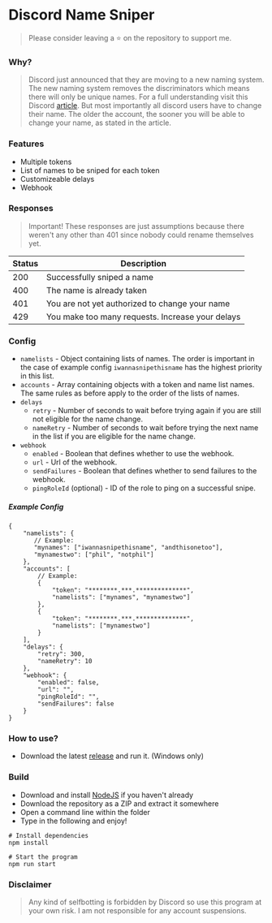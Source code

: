 # Discord Name Sniper

> Please consider leaving a ⭐ on the repository to support me.

### Why?

> Discord just announced that they are moving to a new naming system. The new naming system removes the discriminators which means there will only be unique names. For a full understanding visit this Discord [article](https://support.discord.com/hc/en-us/articles/12620128861463-New-Usernames-Display-Names). But most importantly all discord users have to change their name. The older the account, the sooner you will be able to change your name, as stated in the article.

### Features

- Multiple tokens
- List of names to be sniped for each token
- Customizeable delays
- Webhook

### Responses

> Important! These responses are just assumptions because there weren't any other than 401 since nobody could rename themselves yet.

| Status | Description                                      |
| ------ | ------------------------------------------------ |
| 200    | Successfully sniped a name                        |
| 400    | The name is already taken                        |
| 401    | You are not yet authorized to change your name   |
| 429    | You make too many requests. Increase your delays |

### Config

- `namelists` - Object containing lists of names. The order is important in the case of example config `iwannasnipethisname` has the highest priority in this list.
- `accounts` - Array containing objects with a token and name list names. The same rules as before apply to the order of the lists of names.
- `delays`
  - `retry` - Number of seconds to wait before trying again if you are still not eligible for the name change.
  - `nameRetry` - Number of seconds to wait before trying the next name in the list if you are eligible for the name change.
- `webhook`
  - `enabled` - Boolean that defines whether to use the webhook.
  - `url` - Url of the webhook.
  - `sendFailures` - Boolean that defines whether to send failures to the webhook.
  - `pingRoleId` (optional) - ID of the role to ping on a successful snipe.

##### Example Config

```
{
    "namelists": {
       // Example:
       "mynames": ["iwannasnipethisname", "andthisonetoo"],
       "mynamestwo": ["phil", "notphil"]
    },
    "accounts": [
        // Example:
        {
            "token": "********.***.**************",
            "namelists": ["mynames", "mynamestwo"]
        },
        {
            "token": "********.***.**************",
            "namelists": ["mynamestwo"]
        }
    ],
    "delays": {
        "retry": 300,
        "nameRetry": 10
    },
    "webhook": {
        "enabled": false,
        "url": "",
        "pingRoleId": "",
        "sendFailures": false
    }
}
```

### How to use?

- Download the latest [release](https://github.com/philhk/discord-name-sniper/releases/) and run it. (Windows only)

### Build

- Download and install [NodeJS](https://nodejs.org/en/download) if you haven't already
- Download the repository as a ZIP and extract it somewhere
- Open a command line within the folder
- Type in the following and enjoy!

```
# Install dependencies
npm install

# Start the program
npm run start
```

### Disclaimer

> Any kind of selfbotting is forbidden by Discord so use this program at your own risk. I am not responsible for any account suspensions.
